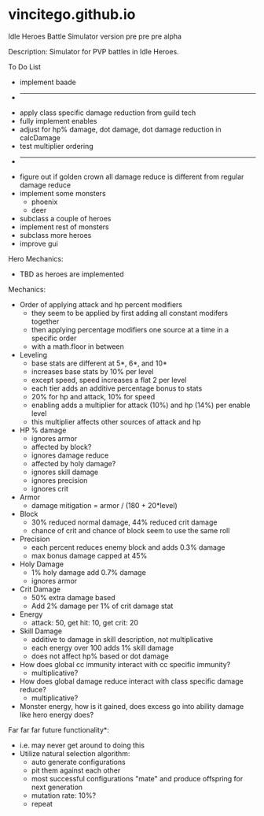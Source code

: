 # vincitego.github.io
Idle Heroes Battle Simulator version pre pre pre alpha


Description:
  Simulator for PVP battles in Idle Heroes. 

  
To Do List
  * implement baade
  * ---------
  * apply class specific damage reduction from guild tech
  * fully implement enables
  * adjust for hp% damage, dot damage, dot damage reduction in calcDamage
  * test multiplier ordering
  * ------------
  * figure out if golden crown all damage reduce is different from regular damage reduce
  * implement some monsters
    + phoenix
    + deer
  * subclass a couple of heroes
  * implement rest of monsters
  * subclass more heroes
  * improve gui
  
  
Hero Mechanics:
  * TBD as heroes are implemented
    

Mechanics:
  * Order of applying attack and hp percent modifiers
    + they seem to be applied by first adding all constant modifers together
    + then applying percentage modifiers one source at a time in a specific order 
    + with a math.floor in between
  * Leveling
    + base stats are different at 5*, 6*, and 10*
    + increases base stats by 10% per level
    + except speed, speed increases a flat 2 per level
    + each tier adds an additive percentage bonus to stats
    + 20% for hp and attack, 10% for speed
    + enabling adds a multiplier for attack (10%) and hp (14%) per enable level
    + this multiplier affects other sources of attack and hp
  * HP % damage
    + ignores armor
    + affected by block?
    + ignores damage reduce
    + affected by holy damage?
    + ignores skill damage
    + ignores precision
    + ignores crit
  * Armor
    + damage mitigation = armor / (180 + 20*level)
  * Block
    + 30% reduced normal damage, 44% reduced crit damage
    + chance of crit and chance of block seem to use the same roll
  * Precision
    + each percent reduces enemy block and adds 0.3% damage 
    + max bonus damage capped at 45%
  * Holy Damage
    + 1% holy damage add 0.7% damage
    + ignores armor
  * Crit Damage
    + 50% extra damage based
    + Add 2% damage per 1% of crit damage stat
  * Energy
    + attack: 50, get hit: 10, get crit: 20
  * Skill Damage
    + additive to damage in skill description, not multiplicative
    + each energy over 100 adds 1% skill damage
    + does not affect hp% based or dot damage
  * How does global cc immunity interact with cc specific immunity?
    + multiplicative?
  * How does global damage reduce interact with class specific damage reduce?
    + multiplicative?
  * Monster energy, how is it gained, does excess go into ability damage like hero energy does?
  
  
Far far far future functionality*:
  * i.e. may never get around to doing this
  * Utilize natural selection algorithm:
    + auto generate configurations
    + pit them against each other
    + most successful configurations "mate" and produce offspring for next generation
    + mutation rate: 10%?
    + repeat